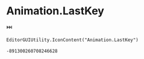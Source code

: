 # Animation.LastKey
![](/img/Animation.LastKey.png)

``` CSharp
EditorGUIUtility.IconContent("Animation.LastKey")
```
```
-891300260708246628
```
